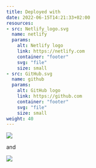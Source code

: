 ```yaml
---
title: Deployed with
date: 2022-06-15T14:21:33+02:00
resources:
- src: Netlify_logo.svg
  name: netlify
  params:
    alt: Netlify logo
    link: https://netlify.com
    container: "footer"
    svg: "file"
    size: small
- src: GitHub.svg
  name: github
  params:
    alt: GitHub logo
    link: https://github.com
    container: "footer"
    svg: "file"
    size: small
weight: 40
---
```


![](netlify)

and

![](github)